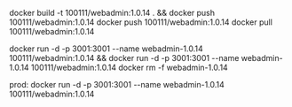 docker build -t 100111/webadmin:1.0.14 . && docker push 100111/webadmin:1.0.14
docker push 100111/webadmin:1.0.14
docker pull 100111/webadmin:1.0.14

docker run -d -p 3001:3001 --name webadmin-1.0.14 100111/webadmin:1.0.14 && docker run -d -p 3001:3001 --name webadmin-1.0.14 100111/webadmin:1.0.14
docker rm -f webadmin-1.0.14

prod: 
docker run -d -p 3001:3001 --name webadmin-1.0.14 100111/webadmin:1.0.14

